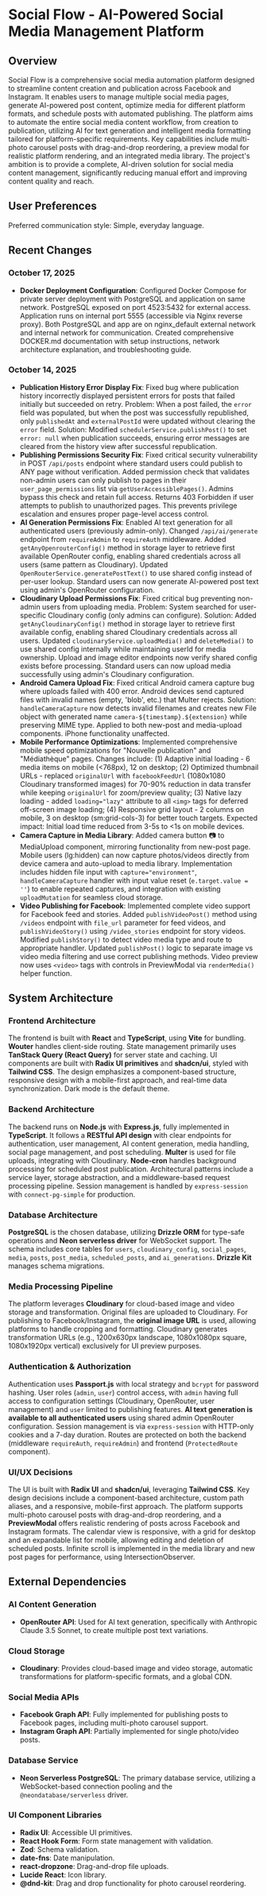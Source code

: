 # Social Flow - AI-Powered Social Media Management Platform

## Overview

Social Flow is a comprehensive social media automation platform designed to streamline content creation and publication across Facebook and Instagram. It enables users to manage multiple social media pages, generate AI-powered post content, optimize media for different platform formats, and schedule posts with automated publishing. The platform aims to automate the entire social media content workflow, from creation to publication, utilizing AI for text generation and intelligent media formatting tailored for platform-specific requirements. Key capabilities include multi-photo carousel posts with drag-and-drop reordering, a preview modal for realistic platform rendering, and an integrated media library. The project's ambition is to provide a complete, AI-driven solution for social media content management, significantly reducing manual effort and improving content quality and reach.

## User Preferences

Preferred communication style: Simple, everyday language.

## Recent Changes

### October 17, 2025
- **Docker Deployment Configuration**: Configured Docker Compose for private server deployment with PostgreSQL and application on same network. PostgreSQL exposed on port 4523:5432 for external access. Application runs on internal port 5555 (accessible via Nginx reverse proxy). Both PostgreSQL and app are on nginx_default external network and internal network for communication. Created comprehensive DOCKER.md documentation with setup instructions, network architecture explanation, and troubleshooting guide.

### October 14, 2025
- **Publication History Error Display Fix**: Fixed bug where publication history incorrectly displayed persistent errors for posts that failed initially but succeeded on retry. Problem: When a post failed, the `error` field was populated, but when the post was successfully republished, only `publishedAt` and `externalPostId` were updated without clearing the `error` field. Solution: Modified `schedulerService.publishPost()` to set `error: null` when publication succeeds, ensuring error messages are cleared from the history view after successful republication.
- **Publishing Permissions Security Fix**: Fixed critical security vulnerability in POST `/api/posts` endpoint where standard users could publish to ANY page without verification. Added permission check that validates non-admin users can only publish to pages in their `user_page_permissions` list via `getUserAccessiblePages()`. Admins bypass this check and retain full access. Returns 403 Forbidden if user attempts to publish to unauthorized pages. This prevents privilege escalation and ensures proper page-level access control.
- **AI Generation Permissions Fix**: Enabled AI text generation for all authenticated users (previously admin-only). Changed `/api/ai/generate` endpoint from `requireAdmin` to `requireAuth` middleware. Added `getAnyOpenrouterConfig()` method in storage layer to retrieve first available OpenRouter config, enabling shared credentials across all users (same pattern as Cloudinary). Updated `OpenRouterService.generatePostText()` to use shared config instead of per-user lookup. Standard users can now generate AI-powered post text using admin's OpenRouter configuration.
- **Cloudinary Upload Permissions Fix**: Fixed critical bug preventing non-admin users from uploading media. Problem: System searched for user-specific Cloudinary config (only admins can configure). Solution: Added `getAnyCloudinaryConfig()` method in storage layer to retrieve first available config, enabling shared Cloudinary credentials across all users. Updated `cloudinaryService.uploadMedia()` and `deleteMedia()` to use shared config internally while maintaining userId for media ownership. Upload and image editor endpoints now verify shared config exists before processing. Standard users can now upload media successfully using admin's Cloudinary configuration.
- **Android Camera Upload Fix**: Fixed critical Android camera capture bug where uploads failed with 400 error. Android devices send captured files with invalid names (empty, 'blob', etc.) that Multer rejects. Solution: `handleCameraCapture` now detects invalid filenames and creates new File object with generated name `camera-${timestamp}.${extension}` while preserving MIME type. Applied to both new-post and media-upload components. iPhone functionality unaffected.
- **Mobile Performance Optimizations**: Implemented comprehensive mobile speed optimizations for "Nouvelle publication" and "Médiathèque" pages. Changes include: (1) Adaptive initial loading - 6 media items on mobile (<768px), 12 on desktop; (2) Optimized thumbnail URLs - replaced `originalUrl` with `facebookFeedUrl` (1080x1080 Cloudinary transformed images) for 70-90% reduction in data transfer while keeping `originalUrl` for zoom/preview quality; (3) Native lazy loading - added `loading="lazy"` attribute to all `<img>` tags for deferred off-screen image loading; (4) Responsive grid layout - 2 columns on mobile, 3 on desktop (sm:grid-cols-3) for better touch targets. Expected impact: Initial load time reduced from 3-5s to <1s on mobile devices.
- **Camera Capture in Media Library**: Added camera button 📷 to MediaUpload component, mirroring functionality from new-post page. Mobile users (lg:hidden) can now capture photos/videos directly from device camera and auto-upload to media library. Implementation includes hidden file input with `capture="environment"`, `handleCameraCapture` handler with input value reset (`e.target.value = ''`) to enable repeated captures, and integration with existing `uploadMutation` for seamless cloud storage.
- **Video Publishing for Facebook**: Implemented complete video support for Facebook feed and stories. Added `publishVideoPost()` method using `/videos` endpoint with `file_url` parameter for feed videos, and `publishVideoStory()` using `/video_stories` endpoint for story videos. Modified `publishStory()` to detect video media type and route to appropriate handler. Updated `publishPost()` logic to separate image vs video media filtering and use correct publishing methods. Video preview now uses `<video>` tags with controls in PreviewModal via `renderMedia()` helper function.

## System Architecture

### Frontend Architecture

The frontend is built with **React** and **TypeScript**, using **Vite** for bundling. **Wouter** handles client-side routing. State management primarily uses **TanStack Query (React Query)** for server state and caching. UI components are built with **Radix UI primitives** and **shadcn/ui**, styled with **Tailwind CSS**. The design emphasizes a component-based structure, responsive design with a mobile-first approach, and real-time data synchronization. Dark mode is the default theme.

### Backend Architecture

The backend runs on **Node.js** with **Express.js**, fully implemented in **TypeScript**. It follows a **RESTful API design** with clear endpoints for authentication, user management, AI content generation, media handling, social page management, and post scheduling. **Multer** is used for file uploads, integrating with Cloudinary. **Node-cron** handles background processing for scheduled post publication. Architectural patterns include a service layer, storage abstraction, and a middleware-based request processing pipeline. Session management is handled by `express-session` with `connect-pg-simple` for production.

### Database Architecture

**PostgreSQL** is the chosen database, utilizing **Drizzle ORM** for type-safe operations and **Neon serverless driver** for WebSocket support. The schema includes core tables for `users`, `cloudinary_config`, `social_pages`, `media`, `posts`, `post_media`, `scheduled_posts`, and `ai_generations`. **Drizzle Kit** manages schema migrations.

### Media Processing Pipeline

The platform leverages **Cloudinary** for cloud-based image and video storage and transformation. Original files are uploaded to Cloudinary. For publishing to Facebook/Instagram, the **original image URL** is used, allowing platforms to handle cropping and formatting. Cloudinary generates transformation URLs (e.g., 1200x630px landscape, 1080x1080px square, 1080x1920px vertical) exclusively for UI preview purposes.

### Authentication & Authorization

Authentication uses **Passport.js** with local strategy and `bcrypt` for password hashing. User roles (`admin`, `user`) control access, with `admin` having full access to configuration settings (Cloudinary, OpenRouter, user management) and `user` limited to publishing features. **AI text generation is available to all authenticated users** using shared admin OpenRouter configuration. Session management is via `express-session` with HTTP-only cookies and a 7-day duration. Routes are protected on both the backend (middleware `requireAuth`, `requireAdmin`) and frontend (`ProtectedRoute` component).

### UI/UX Decisions

The UI is built with **Radix UI** and **shadcn/ui**, leveraging **Tailwind CSS**. Key design decisions include a component-based architecture, custom path aliases, and a responsive, mobile-first approach. The platform supports multi-photo carousel posts with drag-and-drop reordering, and a **PreviewModal** offers realistic rendering of posts across Facebook and Instagram formats. The calendar view is responsive, with a grid for desktop and an expandable list for mobile, allowing editing and deletion of scheduled posts. Infinite scroll is implemented in the media library and new post pages for performance, using IntersectionObserver.

## External Dependencies

### AI Content Generation

- **OpenRouter API**: Used for AI text generation, specifically with Anthropic Claude 3.5 Sonnet, to create multiple post text variations.

### Cloud Storage

- **Cloudinary**: Provides cloud-based image and video storage, automatic transformations for platform-specific formats, and a global CDN.

### Social Media APIs

- **Facebook Graph API**: Fully implemented for publishing posts to Facebook pages, including multi-photo carousel support.
- **Instagram Graph API**: Partially implemented for single photo/video posts.

### Database Service

- **Neon Serverless PostgreSQL**: The primary database service, utilizing a WebSocket-based connection pooling and the `@neondatabase/serverless` driver.

### UI Component Libraries

- **Radix UI**: Accessible UI primitives.
- **React Hook Form**: Form state management with validation.
- **Zod**: Schema validation.
- **date-fns**: Date manipulation.
- **react-dropzone**: Drag-and-drop file uploads.
- **Lucide React**: Icon library.
- **@dnd-kit**: Drag and drop functionality for photo carousel reordering.